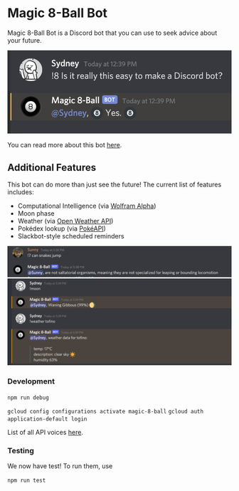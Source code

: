 # Magic 8-Ball Bot

Magic 8-Ball Bot is a Discord bot that you can use to seek advice about your future.

![easy peasy](https://github.com/sydney-sisco/magic-8-ball/blob/main/docs/scry.png?raw=true)

You can read more about this bot [here](https://sydney-sisco.medium.com/build-and-host-your-first-discord-bot-using-node-js-and-aws-20607585b6e3).

## Additional Features

This bot can do more than just see the future! The current list of features includes:
- Computational Intelligence (via [Wolfram Alpha](https://www.wolframalpha.com))
- Moon phase
- Weather (via [Open Weather API](https://openweathermap.org/api))
- Pokédex lookup (via [PokéAPI](https://pokeapi.co))
- Slackbot-style scheduled reminders

![can snakes jump?](https://github.com/sydney-sisco/magic-8-ball/blob/main/docs/snek.png?raw=true)
![features](https://github.com/sydney-sisco/magic-8-ball/blob/main/docs/features.png?raw=true)

### Development

`npm run debug`

`gcloud config configurations activate magic-8-ball`
`gcloud auth application-default login`

List of all API voices [here](https://cloud.google.com/text-to-speech/docs/voices).

### Testing

We now have test! To run them, use

`npm run test`
